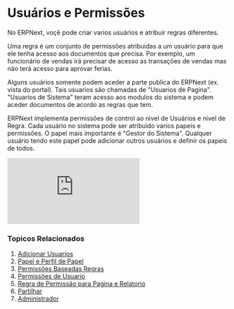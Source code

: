 <!-- add-breadcrumbs -->
# Usuários e Permissões

No ERPNext, voçê pode criar varios usuários e atribuir regras diferentes.

Uma regra é um conjunto de permissões atribuidas a um usuário para que ele tenha acesso aos documentos que precisa. Por exemplo, um funcionário de vendas irá precisar de acesso as transações de vendas mas não terá acesso para aprovar ferias. 

Alguns usuários somente podem aceder a parte publica do ERPNext (ex. vista do portal). Tais usuarios são chamadas de "Usuarios de Pagina". "Usuarios de Sistema" teram acesso aos modulos do sistema e podem aceder documentos de acordo as regras que tem.

ERPNext implementa permissões de control ao nivel de Usuários e nivel de Regra. Cada usuário no sistema pode ser atribuido varios papeis e permissões. O papel mais importante  é "Gestor do Sistema". Qualquer usuário tendo este papel pode adicionar outros usuários e definir os papeis de todos.

<div>
    <div class='embed-container'>
        <iframe src='https://www.youtube.com/embed//8Slw1hsTmUI' frameborder='0' allowfullscreen>
        </iframe>
    </div>
</div>

### Topicos Relacionados

1. [Adicionar Usuarios](/docs/user/manual/pt/configuração/usuarios-e-permissões/adicionar-usuarios)
1. [Papel e Perfil de Papel](/docs/user/manual/pt/configuração/usuarios-e-permissões/regras-perfil-regras)
1. [Permissões Baseadas Regras](/docs/user/manual/pt/configuração/usuarios-e-permissões/permissões-regras)
1. [Permissões de Usuario](/docs/user/manual/pt/configuração/usuarios-e-permissões/permissões-usuario)
1. [Regra de Permissão para Pagina e Relatorio](/docs/user/manual/pt/configuração/usuarios-e-permissões/role-permission-for-page-and-report)
1. [Partilhar](/docs/user/manual/pt/configuração/usuarios-e-permissões/partilhar)
1. [Administrador](/docs/user/manual/pt/configuração/usuarios-e-permissões/administrador)
